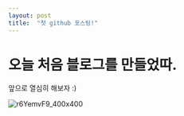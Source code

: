 ```yaml
---
layout: post
title:  "첫 github 포스팅!"
---
```


# 오늘 처음 블로그를 만들었따.
앞으로 열심히 해보자 :)

![r6YemvF9_400x400](D:\majorWallet-github-blog\GitHub\images2022-02-12-first\r6YemvF9_400x400.jpg)
